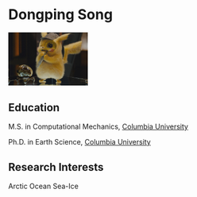 # Dongping Song

<img src='Pikachu.jpg' width=160>



## Education

M.S. in Computational Mechanics, <a href="https://www.columbia.edu" target="_blank">Columbia University</a>

Ph.D. in Earth Science, <a href="https://www.columbia.edu" target="_blank">Columbia University</a>


## Research Interests
Arctic Ocean Sea-Ice